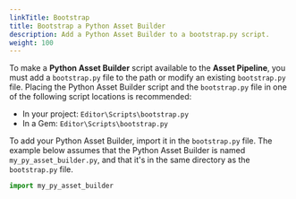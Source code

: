 ```yaml
---
linkTitle: Bootstrap
title: Bootstrap a Python Asset Builder
description: Add a Python Asset Builder to a bootstrap.py script.
weight: 100
---
```


To make a **Python Asset Builder** script available to the **Asset Pipeline**, you must add a `bootstrap.py` file to the path or modify an existing `bootstrap.py` file. Placing the Python Asset Builder script and the `bootstrap.py` file in one of the following script locations is recommended:

+ In your project: `Editor\Scripts\bootstrap.py`
+ In a Gem: `Editor\Scripts\bootstrap.py`

To add your Python Asset Builder, import it in the `bootstrap.py` file. The example below assumes that the Python Asset Builder is named `my_py_asset_builder.py`, and that it's in the same directory as the `bootstrap.py` file.

```python
import my_py_asset_builder
```
